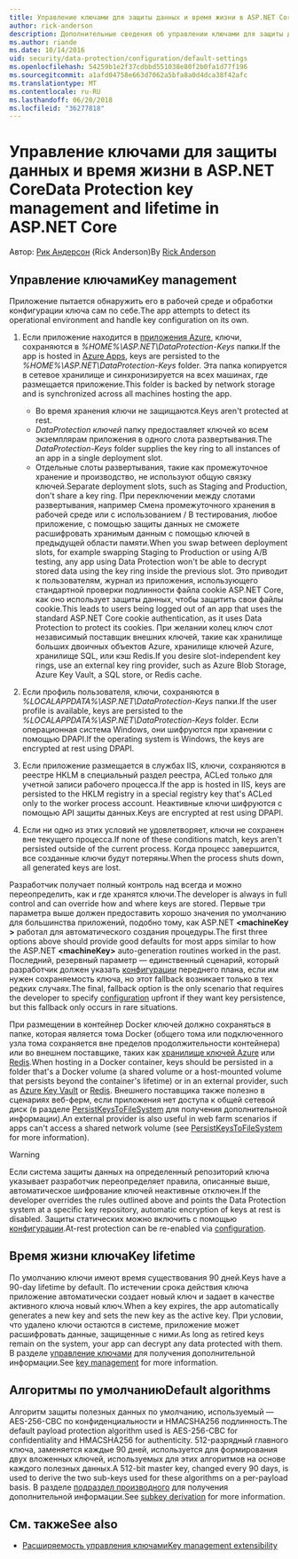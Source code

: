 ```yaml
---
title: Управление ключами для защиты данных и время жизни в ASP.NET Core
author: rick-anderson
description: Дополнительные сведения об управлении ключами для защиты данных и время жизни в ASP.NET Core.
ms.author: riande
ms.date: 10/14/2016
uid: security/data-protection/configuration/default-settings
ms.openlocfilehash: 54259b1e2f37cdbbd551038e80f2b0fa1d77f196
ms.sourcegitcommit: a1afd04758e663d7062a5bfa8a0d4dca38f42afc
ms.translationtype: MT
ms.contentlocale: ru-RU
ms.lasthandoff: 06/20/2018
ms.locfileid: "36277818"
---
```

# <a name="data-protection-key-management-and-lifetime-in-aspnet-core"></a><span data-ttu-id="d5511-103">Управление ключами для защиты данных и время жизни в ASP.NET Core</span><span class="sxs-lookup"><span data-stu-id="d5511-103">Data Protection key management and lifetime in ASP.NET Core</span></span>

<span data-ttu-id="d5511-104">Автор: [Рик Андерсон](https://twitter.com/RickAndMSFT) (Rick Anderson)</span><span class="sxs-lookup"><span data-stu-id="d5511-104">By [Rick Anderson](https://twitter.com/RickAndMSFT)</span></span>

## <a name="key-management"></a><span data-ttu-id="d5511-105">Управление ключами</span><span class="sxs-lookup"><span data-stu-id="d5511-105">Key management</span></span>

<span data-ttu-id="d5511-106">Приложение пытается обнаружить его в рабочей среде и обработки конфигурации ключа сам по себе.</span><span class="sxs-lookup"><span data-stu-id="d5511-106">The app attempts to detect its operational environment and handle key configuration on its own.</span></span>

1. <span data-ttu-id="d5511-107">Если приложение находится в [приложения Azure](https://azure.microsoft.com/services/app-service/), ключи, сохраняются в *%HOME%\ASP.NET\DataProtection-Keys* папки.</span><span class="sxs-lookup"><span data-stu-id="d5511-107">If the app is hosted in [Azure Apps](https://azure.microsoft.com/services/app-service/), keys are persisted to the *%HOME%\ASP.NET\DataProtection-Keys* folder.</span></span> <span data-ttu-id="d5511-108">Эта папка копируется в сетевое хранилище и синхронизируется на всех машинах, где размещается приложение.</span><span class="sxs-lookup"><span data-stu-id="d5511-108">This folder is backed by network storage and is synchronized across all machines hosting the app.</span></span>
   * <span data-ttu-id="d5511-109">Во время хранения ключи не защищаются.</span><span class="sxs-lookup"><span data-stu-id="d5511-109">Keys aren't protected at rest.</span></span>
   * <span data-ttu-id="d5511-110">*DataProtection ключей* папку предоставляет ключей ко всем экземплярам приложения в одного слота развертывания.</span><span class="sxs-lookup"><span data-stu-id="d5511-110">The *DataProtection-Keys* folder supplies the key ring to all instances of an app in a single deployment slot.</span></span>
   * <span data-ttu-id="d5511-111">Отдельные слоты развертывания, такие как промежуточное хранение и производство, не используют общую связку ключей.</span><span class="sxs-lookup"><span data-stu-id="d5511-111">Separate deployment slots, such as Staging and Production, don't share a key ring.</span></span> <span data-ttu-id="d5511-112">При переключении между слотами развертывания, например Смена промежуточного хранения в рабочей среде или с использованием / B тестирования, любое приложение, с помощью защиты данных не сможете расшифровать хранимым данным с помощью ключей в предыдущей области памяти.</span><span class="sxs-lookup"><span data-stu-id="d5511-112">When you swap between deployment slots, for example swapping Staging to Production or using A/B testing, any app using Data Protection won't be able to decrypt stored data using the key ring inside the previous slot.</span></span> <span data-ttu-id="d5511-113">Это приводит к пользователям, журнал из приложения, использующего стандартной проверки подлинности файла cookie ASP.NET Core, как оно использует защиты данных, чтобы защитить свои файлы cookie.</span><span class="sxs-lookup"><span data-stu-id="d5511-113">This leads to users being logged out of an app that uses the standard ASP.NET Core cookie authentication, as it uses Data Protection to protect its cookies.</span></span> <span data-ttu-id="d5511-114">При желании колец ключ слот независимый поставщик внешних ключей, такие как хранилище больших двоичных объектов Azure, хранилище ключей Azure, хранилище SQL, или кэш Redis.</span><span class="sxs-lookup"><span data-stu-id="d5511-114">If you desire slot-independent key rings, use an external key ring provider, such as Azure Blob Storage, Azure Key Vault, a SQL store, or Redis cache.</span></span>

1. <span data-ttu-id="d5511-115">Если профиль пользователя, ключи, сохраняются в *%LOCALAPPDATA%\ASP.NET\DataProtection-Keys* папки.</span><span class="sxs-lookup"><span data-stu-id="d5511-115">If the user profile is available, keys are persisted to the *%LOCALAPPDATA%\ASP.NET\DataProtection-Keys* folder.</span></span> <span data-ttu-id="d5511-116">Если операционная система Windows, они шифруются при хранении с помощью DPAPI.</span><span class="sxs-lookup"><span data-stu-id="d5511-116">If the operating system is Windows, the keys are encrypted at rest using DPAPI.</span></span>

1. <span data-ttu-id="d5511-117">Если приложение размещается в службах IIS, ключи, сохраняются в реестре HKLM в специальный раздел реестра, ACLed только для учетной записи рабочего процесса.</span><span class="sxs-lookup"><span data-stu-id="d5511-117">If the app is hosted in IIS, keys are persisted to the HKLM registry in a special registry key that's ACLed only to the worker process account.</span></span> <span data-ttu-id="d5511-118">Неактивные ключи шифруются с помощью API защиты данных.</span><span class="sxs-lookup"><span data-stu-id="d5511-118">Keys are encrypted at rest using DPAPI.</span></span>

1. <span data-ttu-id="d5511-119">Если ни одно из этих условий не удовлетворяет, ключи не сохранен вне текущего процесса.</span><span class="sxs-lookup"><span data-stu-id="d5511-119">If none of these conditions match, keys aren't persisted outside of the current process.</span></span> <span data-ttu-id="d5511-120">Когда процесс завершится, все созданные ключи будут потеряны.</span><span class="sxs-lookup"><span data-stu-id="d5511-120">When the process shuts down, all generated keys are lost.</span></span>

<span data-ttu-id="d5511-121">Разработчик получает полный контроль над всегда и можно переопределить, как и где хранятся ключи.</span><span class="sxs-lookup"><span data-stu-id="d5511-121">The developer is always in full control and can override how and where keys are stored.</span></span> <span data-ttu-id="d5511-122">Первые три параметра выше должен предоставить хорошо значения по умолчанию для большинства приложений, подобно тому, как ASP.NET  **\<machineKey >** работал для автоматического создания процедуры.</span><span class="sxs-lookup"><span data-stu-id="d5511-122">The first three options above should provide good defaults for most apps similar to how the ASP.NET **\<machineKey>** auto-generation routines worked in the past.</span></span> <span data-ttu-id="d5511-123">Последний, резервный параметр — единственный сценарий, который разработчик должен указать [конфигурации](xref:security/data-protection/configuration/overview) переднего плана, если им нужен сохраняемость ключа, но этот fallback возникает только в тех редких случаях.</span><span class="sxs-lookup"><span data-stu-id="d5511-123">The final, fallback option is the only scenario that requires the developer to specify [configuration](xref:security/data-protection/configuration/overview) upfront if they want key persistence, but this fallback only occurs in rare situations.</span></span>

<span data-ttu-id="d5511-124">При размещении в контейнер Docker ключей должно сохраняться в папке, которая является тома Docker (общего тома или подключенного узла тома сохраняется вне пределов продолжительности контейнера) или во внешнем поставщике, таких как [хранилище ключей Azure](https://azure.microsoft.com/services/key-vault/) или [Redis](https://redis.io/).</span><span class="sxs-lookup"><span data-stu-id="d5511-124">When hosting in a Docker container, keys should be persisted in a folder that's a Docker volume (a shared volume or a host-mounted volume that persists beyond the container's lifetime) or in an external provider, such as [Azure Key Vault](https://azure.microsoft.com/services/key-vault/) or [Redis](https://redis.io/).</span></span> <span data-ttu-id="d5511-125">Внешнего поставщика также полезно в сценариях веб-ферм, если приложения нет доступа к общей сетевой диск (в разделе [PersistKeysToFileSystem](xref:security/data-protection/configuration/overview#persistkeystofilesystem) для получения дополнительной информации).</span><span class="sxs-lookup"><span data-stu-id="d5511-125">An external provider is also useful in web farm scenarios if apps can't access a shared network volume (see [PersistKeysToFileSystem](xref:security/data-protection/configuration/overview#persistkeystofilesystem) for more information).</span></span>

> [!WARNING]
> <span data-ttu-id="d5511-126">Если система защиты данных на определенный репозиторий ключа указывает разработчик переопределяет правила, описанные выше, автоматическое шифрование ключей неактивные отключен.</span><span class="sxs-lookup"><span data-stu-id="d5511-126">If the developer overrides the rules outlined above and points the Data Protection system at a specific key repository, automatic encryption of keys at rest is disabled.</span></span> <span data-ttu-id="d5511-127">Защиты статических можно включить с помощью [конфигурации](xref:security/data-protection/configuration/overview).</span><span class="sxs-lookup"><span data-stu-id="d5511-127">At-rest protection can be re-enabled via [configuration](xref:security/data-protection/configuration/overview).</span></span>

## <a name="key-lifetime"></a><span data-ttu-id="d5511-128">Время жизни ключа</span><span class="sxs-lookup"><span data-stu-id="d5511-128">Key lifetime</span></span>

<span data-ttu-id="d5511-129">По умолчанию ключи имеют время существования 90 дней.</span><span class="sxs-lookup"><span data-stu-id="d5511-129">Keys have a 90-day lifetime by default.</span></span> <span data-ttu-id="d5511-130">По истечении срока действия ключа приложение автоматически создает новый ключ и задает в качестве активного ключа новый ключ.</span><span class="sxs-lookup"><span data-stu-id="d5511-130">When a key expires, the app automatically generates a new key and sets the new key as the active key.</span></span> <span data-ttu-id="d5511-131">При условии, что удалено ключи остаются в системе, приложение может расшифровать данные, защищенные с ними.</span><span class="sxs-lookup"><span data-stu-id="d5511-131">As long as retired keys remain on the system, your app can decrypt any data protected with them.</span></span> <span data-ttu-id="d5511-132">В разделе [управление ключами](xref:security/data-protection/implementation/key-management#key-expiration-and-rolling) для получения дополнительной информации.</span><span class="sxs-lookup"><span data-stu-id="d5511-132">See [key management](xref:security/data-protection/implementation/key-management#key-expiration-and-rolling) for more information.</span></span>

## <a name="default-algorithms"></a><span data-ttu-id="d5511-133">Алгоритмы по умолчанию</span><span class="sxs-lookup"><span data-stu-id="d5511-133">Default algorithms</span></span>

<span data-ttu-id="d5511-134">Алгоритм защиты полезных данных по умолчанию, используемый — AES-256-CBC по конфиденциальности и HMACSHA256 подлинность.</span><span class="sxs-lookup"><span data-stu-id="d5511-134">The default payload protection algorithm used is AES-256-CBC for confidentiality and HMACSHA256 for authenticity.</span></span> <span data-ttu-id="d5511-135">512-разрядный главного ключа, заменяется каждые 90 дней, используется для формирования двух вложенных ключей, используемых для этих алгоритмов на основе каждого полезных данных.</span><span class="sxs-lookup"><span data-stu-id="d5511-135">A 512-bit master key, changed every 90 days, is used to derive the two sub-keys used for these algorithms on a per-payload basis.</span></span> <span data-ttu-id="d5511-136">В разделе [подраздел производного](xref:security/data-protection/implementation/subkeyderivation#additional-authenticated-data-and-subkey-derivation) для получения дополнительной информации.</span><span class="sxs-lookup"><span data-stu-id="d5511-136">See [subkey derivation](xref:security/data-protection/implementation/subkeyderivation#additional-authenticated-data-and-subkey-derivation) for more information.</span></span>

## <a name="see-also"></a><span data-ttu-id="d5511-137">См. также</span><span class="sxs-lookup"><span data-stu-id="d5511-137">See also</span></span>

* [<span data-ttu-id="d5511-138">Расширяемость управления ключами</span><span class="sxs-lookup"><span data-stu-id="d5511-138">Key management extensibility</span></span>](xref:security/data-protection/extensibility/key-management)
